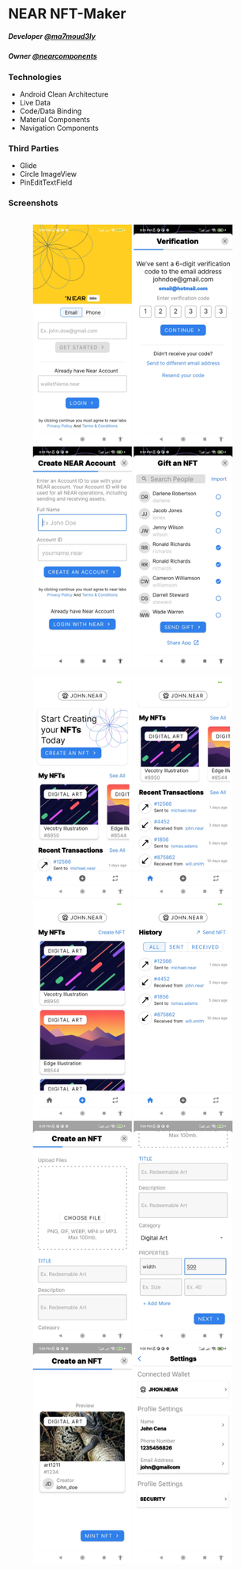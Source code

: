 # NEAR NFT-Maker
##### Developer [@ma7moud3ly](https://github.com/ma7moud3ly)
##### Owner [@nearcomponents](https://github.com/nearcomponents)
### Technologies 
- Android Clean Architecture
- Live Data 
- Code/Data Binding
- Material Components
- Navigation Components

### Third Parties
- Glide
- Circle ImageView
- PinEditTextField

### Screenshots
<div align="center">
<br>
  <div>
  <img src="screens/a1.jpg" alt="screenshot" width="200"/>
  <img src="screens/a2.jpg" alt="screenshot" width="200"/>
  <img src="screens/a3.jpg" alt="screenshot" width="200"/>
  <img src="screens/a4.jpg" alt="screenshot" width="200"/>
</div>
<br>
<div>
  <img src="screens/b1.jpg" alt="screenshot" width="200"/>
  <img src="screens/b2.jpg" alt="screenshot" width="200"/>
  <img src="screens/b3.jpg" alt="screenshot" width="200"/>
  <img src="screens/b4.jpg" alt="screenshot" width="200"/>
</div>
<div>
  <img src="screens/c1.jpg" alt="screenshot" width="200"/>
  <img src="screens/c2.jpg" alt="screenshot" width="200"/>
  <img src="screens/c3.jpg" alt="screenshot" width="200"/>
  <img src="screens/c4.jpg" alt="screenshot" width="200"/>
</div>
<br>
<br>
</div>